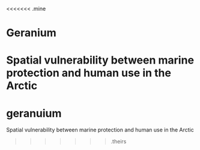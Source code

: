 <<<<<<< .mine
# Geranium

Spatial vulnerability between marine protection and human use in the Arctic
=======
# geranuium
Spatial vulnerability between marine protection and human use in the Arctic

>>>>>>> .theirs
